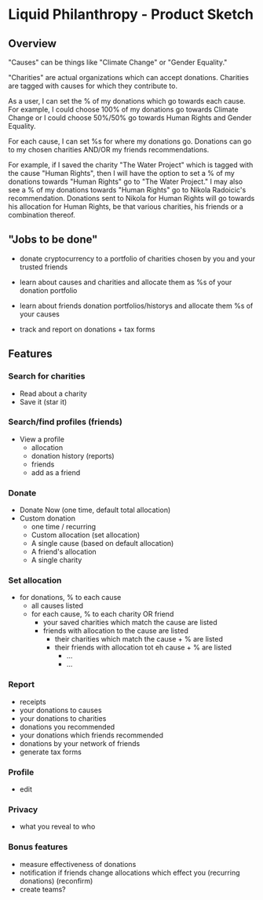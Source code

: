 # Liquid Philanthropy - Product Sketch

## Overview

"Causes" can be things like "Climate Change" or "Gender Equality." 

"Charities" are actual organizations which can accept donations. Charities are tagged with causes for which they contribute to. 

As a user, I can set the % of my donations which go towards each cause. For example, I could choose 100% of my donations go towards Climate Change or I could choose 50%/50% go towards Human Rights and Gender Equality. 

For each cause, I can set %s for where my donations go. Donations can go to my chosen charities AND/OR my friends recommendations. 

For example, if I saved the charity "The Water Project" which is tagged with the cause "Human Rights", then I will have the option to set a % of my donations towards "Human Rights" go to "The Water Project." I may also see a % of my donations towards "Human Rights" go to Nikola Radoicic's recommendation. Donations sent to Nikola for Human Rights will go towards his allocation for Human Rights, be that various charities, his friends or a combination thereof.

## "Jobs to be done"
- donate cryptocurrency to a portfolio of charities chosen by you and your trusted friends

- learn about causes and charities and allocate them as %s of your donation portfolio
- learn about friends donation portfolios/historys and allocate them %s of your causes
- track and report on donations + tax forms 

## Features
### Search for charities
- Read about a charity
- Save it (star it) 

### Search/find profiles (friends)
- View a profile
  - allocation
  - donation history (reports)
  - friends
  - add as a friend

### Donate
- Donate Now (one time, default total allocation)
- Custom donation
  - one time / recurring
  - Custom allocation (set allocation)
  - A single cause (based on default allocation)
  - A friend's allocation
  - A single charity

### Set allocation
- for donations, % to each cause
  - all causes listed
  - for each cause, % to each charity OR friend
    - your saved charities which match the cause are listed
    - friends with allocation to the cause are listed
      - their charities which match the cause + % are listed
      - their friends with allocation tot eh cause + % are listed
        - ... 
        - ...

### Report
- receipts
- your donations to causes
- your donations to charities 
- donations you recommended
- your donations which friends recommended 
- donations by your network of friends
- generate tax forms


### Profile
- edit

### Privacy
- what you reveal to who

### Bonus features 
- measure effectiveness of donations
- notification if friends change allocations which effect you (recurring donations) (reconfirm) 
- create teams?
